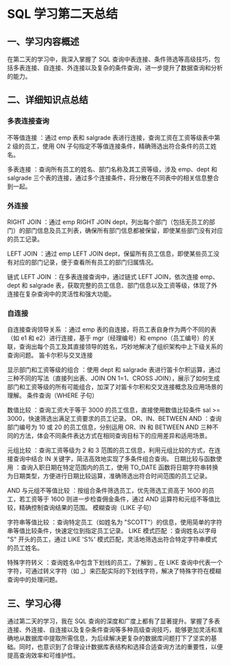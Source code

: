 # SQL 学习第二天总结
## 一、学习内容概述
在第二天的学习中，我深入掌握了 SQL 查询中表连接、条件筛选等高级技巧，包括多表连接、自连接、外连接以及复杂的条件查询，进一步提升了数据查询和分析的能力。
## 二、详细知识点总结

### 多表连接查询
不等值连接 ：通过 emp 表和 salgrade 表进行连接，查询工资在工资等级表中第 2 级的员工，使用 ON 子句指定不等值连接条件，精确筛选出符合条件的员工姓名。

多表连接 ：查询所有员工的姓名、部门名称及其工资等级，涉及 emp、dept 和 salgrade 三个表的连接，通过多个连接条件，将分散在不同表中的相关信息整合到一起。
 ### 外连接

RIGHT JOIN ：通过 emp RIGHT JOIN dept，列出每个部门（包括无员工的部门）的部门信息及员工列表，确保所有部门信息都被保留，即使某些部门没有对应的员工记录。

LEFT JOIN ：通过 emp LEFT JOIN dept，保留所有员工信息，即使某些员工没有对应的部门记录，便于查看所有员工的部门归属情况。

链式 LEFT JOIN ：在多表连接查询中，通过链式 LEFT JOIN，依次连接 emp、dept 和 salgrade 表，获取完整的员工信息、部门信息以及工资等级，体现了外连接在复杂查询中的灵活性和强大功能。
### 自连接

自连接查询领导关系 ：通过 emp 表的自连接，将员工表自身作为两个不同的表（如 e1 和 e2）进行连接，基于 mgr（经理编号）和 empno（员工编号）的关联，查询出每个员工及其直接领导的姓名，巧妙地解决了组织架构中上下级关系的查询问题。
笛卡尔积与交叉连接

显示部门和工资等级的组合 ：使用 dept 和 salgrade 表进行笛卡尔积运算，通过三种不同的写法（直接列出表、JOIN ON 1=1、CROSS JOIN），展示了如何生成部门和工资等级的所有可能组合，加深了对笛卡尔积和交叉连接概念及应用场景的理解。
条件查询（WHERE 子句）

数值比较 ：查询工资大于等于 3000 的员工信息，直接使用数值比较条件 sal >= 3000，快速筛选出满足工资要求的员工记录。
OR、IN、BETWEEN AND ：查询部门编号为 10 或 20 的员工信息，分别运用 OR、IN 和 BETWEEN AND 三种不同的方法，体会不同条件表达方式在相同查询目标下的应用差异和适用场景。

元组比较 ：查询工资等级为 2 和 3 范围的员工信息，利用元组比较的方式，在连接查询中结合 IN 关键字，简洁高效地实现了多条件组合查询。
日期比较与函数使用 ：查询入职日期在特定范围内的员工，使用 TO_DATE 函数将日期字符串转换为日期类型，方便进行日期比较运算，准确筛选出符合时间范围的员工记录。

AND 与元组不等值比较 ：按组合条件筛选员工，优先筛选工资高于 1600 的员工，若工资等于 1600 则进一步检查佣金条件，通过 AND 运算符和元组不等值比较，精确控制查询结果的范围。
模糊查询（LIKE 子句）

字符串等值比较 ：查询特定员工（如姓名为 "SCOTT"）的信息，使用简单的字符串等值比较条件，快速定位到指定员工记录。
LIKE 模式匹配 ：查询姓名以字母 "S" 开头的员工，通过 LIKE 'S%' 模式匹配，灵活地筛选出符合特定字符串模式的员工姓名。

特殊字符转义 ：查询姓名中包含下划线的员工，了解到 _ 在 LIKE 查询中代表一个字符，可通过转义字符（如 \_）来匹配实际的下划线字符，解决了特殊字符在模糊查询中的处理问题。
## 三、学习心得

通过第二天的学习，我在 SQL 查询的深度和广度上都有了显著提升。掌握了多表连接、外连接、自连接以及复杂条件查询等多种高级查询技巧，能够更加灵活和准确地从数据库中提取所需信息，为后续解决更复杂的数据库问题打下了坚实的基础。同时，也意识到了合理设计数据库表结构和选择合适查询方法的重要性，以便提高查询效率和可维护性。
